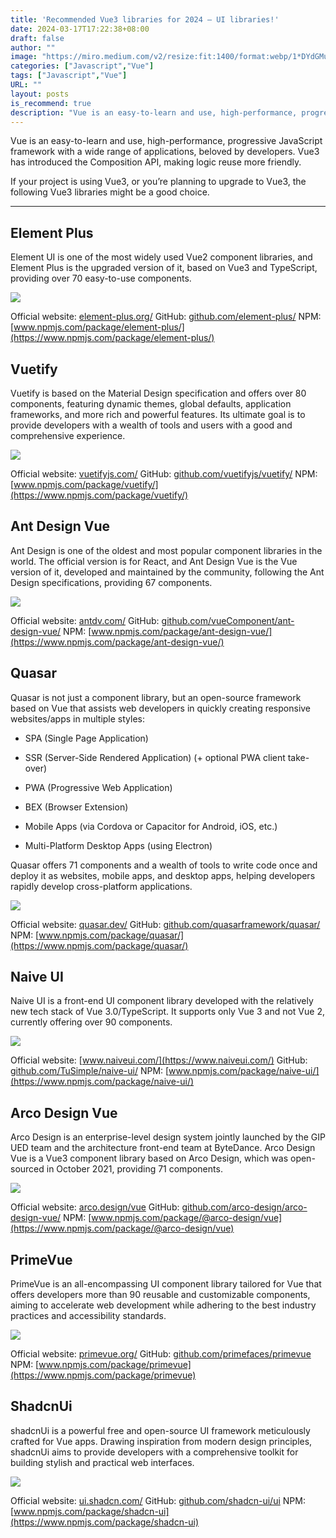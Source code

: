 ```yaml
---
title: 'Recommended Vue3 libraries for 2024 — UI libraries!'
date: 2024-03-17T17:22:38+08:00
draft: false
author: ""
image: "https://miro.medium.com/v2/resize:fit:1400/format:webp/1*DYdGMu4svwz6UJ6Izma43g.png"
categories: ["Javascript","Vue"]
tags: ["Javascript","Vue"]
URL: ""
layout: posts
is_recommend: true
description: "Vue is an easy-to-learn and use, high-performance, progressive JavaScript framework with a wide range of applications, beloved by developers...."
---
```


Vue is an easy-to-learn and use, high-performance, progressive JavaScript framework with a wide range of applications, beloved by developers. Vue3 has introduced the Composition API, making logic reuse more friendly.

If your project is using Vue3, or you’re planning to upgrade to Vue3, the following Vue3 libraries might be a good choice.

---

## Element Plus

Element UI is one of the most widely used Vue2 component libraries, and Element Plus is the upgraded version of it, based on Vue3 and TypeScript, providing over 70 easy-to-use components.

![](https://miro.medium.com/v2/resize:fit:1400/format:webp/1*HMaW5GbrpobdbmoZ6Yl5gg.png)

Official website: [element-plus.org/](https://element-plus.org/en-US/)
GitHub: [github.com/element-plus/](https://github.com/element-plus/)
NPM: [www.npmjs.com/package/element-plus/](https://www.npmjs.com/package/element-plus/)

## Vuetify

Vuetify is based on the Material Design specification and offers over 80 components, featuring dynamic themes, global defaults, application frameworks, and more rich and powerful features. Its ultimate goal is to provide developers with a wealth of tools and users with a good and comprehensive experience.

![](https://miro.medium.com/v2/resize:fit:1400/format:webp/1*x1a69Vc1dH-q7trq5ebwKQ.png)

Official website: [vuetifyjs.com/](https://vuetifyjs.com/)
GitHub: [github.com/vuetifyjs/vuetify/](https://github.com/vuetifyjs/vuetify/)
NPM: [www.npmjs.com/package/vuetify/](https://www.npmjs.com/package/vuetify/)

## Ant Design Vue

Ant Design is one of the oldest and most popular component libraries in the world. The official version is for React, and Ant Design Vue is the Vue version of it, developed and maintained by the community, following the Ant Design specifications, providing 67 components.

![](https://miro.medium.com/v2/resize:fit:1400/format:webp/1*uPTTVsHnyDqm1YqmgH9S1w.png)

Official website: [antdv.com/](https://antdv.com/)
GitHub: [github.com/vueComponent/ant-design-vue/](https://github.com/vueComponent/ant-design-vue/)
NPM: [www.npmjs.com/package/ant-design-vue/](https://www.npmjs.com/package/ant-design-vue/)

## Quasar
Quasar is not just a component library, but an open-source framework based on Vue that assists web developers in quickly creating responsive websites/apps in multiple styles:

- SPA (Single Page Application)

- SSR (Server-Side Rendered Application) (+ optional PWA client take-over)

- PWA (Progressive Web Application)

- BEX (Browser Extension)

- Mobile Apps (via Cordova or Capacitor for Android, iOS, etc.)

- Multi-Platform Desktop Apps (using Electron)

Quasar offers 71 components and a wealth of tools to write code once and deploy it as websites, mobile apps, and desktop apps, helping developers rapidly develop cross-platform applications.

![](https://miro.medium.com/v2/resize:fit:1400/format:webp/1*ocLI-VLk9Vvs5-84JgzFkg.png)

Official website: [quasar.dev/](https://quasar.dev/)
GitHub: [github.com/quasarframework/quasar/](https://github.com/quasarframework/quasar/)
NPM: [www.npmjs.com/package/quasar/](https://www.npmjs.com/package/quasar/)

## Naive UI

Naive UI is a front-end UI component library developed with the relatively new tech stack of Vue 3.0/TypeScript. It supports only Vue 3 and not Vue 2, currently offering over 90 components.

![](https://miro.medium.com/v2/resize:fit:1400/format:webp/1*a4Xu7adLucAmKbow6dEE3g.png)

Official website: [www.naiveui.com/](https://www.naiveui.com/)
GitHub: [github.com/TuSimple/naive-ui/](https://github.com/TuSimple/naive-ui/)
NPM: [www.npmjs.com/package/naive-ui/](https://www.npmjs.com/package/naive-ui/)

## Arco Design Vue

Arco Design is an enterprise-level design system jointly launched by the GIP UED team and the architecture front-end team at ByteDance. Arco Design Vue is a Vue3 component library based on Arco Design, which was open-sourced in October 2021, providing 71 components.

![](https://miro.medium.com/v2/resize:fit:1400/format:webp/1*e3w3OgWTAm1HblgCl7wNUw.png)

Official website: [arco.design/vue](https://arco.design/vue)
GitHub: [github.com/arco-design/arco-design-vue/](https://github.com/arco-design/arco-design-vue/)
NPM: [www.npmjs.com/package/@arco-design/vue](https://www.npmjs.com/package/@arco-design/vue)

## PrimeVue

PrimeVue is an all-encompassing UI component library tailored for Vue that offers developers more than 90 reusable and customizable components, aiming to accelerate web development while adhering to the best industry practices and accessibility standards.

![](https://miro.medium.com/v2/resize:fit:1400/format:webp/1*tiKJjINJDo1wA2gu4m5jBA.png)

Official website: [primevue.org/](https://primevue.org/)
GitHub: [github.com/primefaces/primevue](https://github.com/primefaces/primevue)
NPM: [www.npmjs.com/package/primevue](https://www.npmjs.com/package/primevue)

## ShadcnUi

shadcnUi is a powerful free and open-source UI framework meticulously crafted for Vue apps. Drawing inspiration from modern design principles, shadcnUi aims to provide developers with a comprehensive toolkit for building stylish and practical web interfaces.

![](https://miro.medium.com/v2/resize:fit:1400/format:webp/1*1imRxV8I2mPSIasYtxuzjw.png)

Official website: [ui.shadcn.com/](https://ui.shadcn.com/)
GitHub: [github.com/shadcn-ui/ui](https://github.com/shadcn-ui/ui)
NPM: [www.npmjs.com/package/shadcn-ui](https://www.npmjs.com/package/shadcn-ui)
